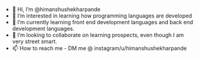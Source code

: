 - 👋 Hi, I’m @himanshushekharpande
- 👀 I’m interested in learning how programming languages are developed
- 🌱 I’m currently learning front end development languages and back end development languages.
- 💞️ I’m looking to collaborate on learning prospects, even though I am very street smart.
- 📫 How to reach me - DM me @ instagram/u/himanshushekharpande

<!---
himanshushekharpande/himanshushekharpande is a ✨ special ✨ repository because its `README.md` (this file) appears on your GitHub profile.
You can click the Preview link to take a look at your changes.
--->
